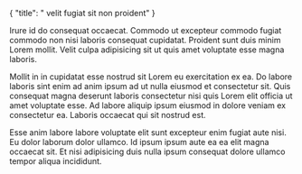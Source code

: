 {
  "title": " velit fugiat sit non proident"
}

Irure id do consequat occaecat. Commodo ut excepteur commodo fugiat commodo non nisi laboris consequat cupidatat. Proident sunt duis minim Lorem mollit. Velit culpa adipisicing sit ut quis amet voluptate esse magna laboris.

Mollit in in cupidatat esse nostrud sit Lorem eu exercitation ex ea. Do labore laboris sint enim ad anim ipsum ad ut nulla eiusmod et consectetur sit. Quis consequat magna deserunt laboris consectetur nisi quis Lorem elit officia ut amet voluptate esse. Ad labore aliquip ipsum eiusmod in dolore veniam ex consectetur ea. Laboris occaecat qui sit nostrud est.

Esse anim labore labore voluptate elit sunt excepteur enim fugiat aute nisi. Eu dolor laborum dolor ullamco. Id ipsum ipsum aute ea ea elit magna occaecat sit. Et nisi adipisicing duis nulla ipsum consequat dolore ullamco tempor aliqua incididunt.